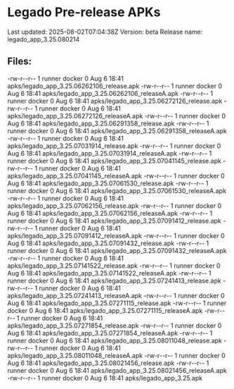 # Legado Pre-release APKs
Last updated: 2025-08-02T07:04:38Z
Version: beta
Release name: legado_app_3.25.080214
## Files:
-rw-r--r-- 1 runner docker 0 Aug  6 18:41 apks/legado_app_3.25.06262106_release.apk
-rw-r--r-- 1 runner docker 0 Aug  6 18:41 apks/legado_app_3.25.06262106_releaseA.apk
-rw-r--r-- 1 runner docker 0 Aug  6 18:41 apks/legado_app_3.25.06272126_release.apk
-rw-r--r-- 1 runner docker 0 Aug  6 18:41 apks/legado_app_3.25.06272126_releaseA.apk
-rw-r--r-- 1 runner docker 0 Aug  6 18:41 apks/legado_app_3.25.06291358_release.apk
-rw-r--r-- 1 runner docker 0 Aug  6 18:41 apks/legado_app_3.25.06291358_releaseA.apk
-rw-r--r-- 1 runner docker 0 Aug  6 18:41 apks/legado_app_3.25.07031914_release.apk
-rw-r--r-- 1 runner docker 0 Aug  6 18:41 apks/legado_app_3.25.07031914_releaseA.apk
-rw-r--r-- 1 runner docker 0 Aug  6 18:41 apks/legado_app_3.25.07041145_release.apk
-rw-r--r-- 1 runner docker 0 Aug  6 18:41 apks/legado_app_3.25.07041145_releaseA.apk
-rw-r--r-- 1 runner docker 0 Aug  6 18:41 apks/legado_app_3.25.07061530_release.apk
-rw-r--r-- 1 runner docker 0 Aug  6 18:41 apks/legado_app_3.25.07061530_releaseA.apk
-rw-r--r-- 1 runner docker 0 Aug  6 18:41 apks/legado_app_3.25.07062156_release.apk
-rw-r--r-- 1 runner docker 0 Aug  6 18:41 apks/legado_app_3.25.07062156_releaseA.apk
-rw-r--r-- 1 runner docker 0 Aug  6 18:41 apks/legado_app_3.25.07091412_release.apk
-rw-r--r-- 1 runner docker 0 Aug  6 18:41 apks/legado_app_3.25.07091412_releaseA.apk
-rw-r--r-- 1 runner docker 0 Aug  6 18:41 apks/legado_app_3.25.07091432_release.apk
-rw-r--r-- 1 runner docker 0 Aug  6 18:41 apks/legado_app_3.25.07091432_releaseA.apk
-rw-r--r-- 1 runner docker 0 Aug  6 18:41 apks/legado_app_3.25.07141522_release.apk
-rw-r--r-- 1 runner docker 0 Aug  6 18:41 apks/legado_app_3.25.07141522_releaseA.apk
-rw-r--r-- 1 runner docker 0 Aug  6 18:41 apks/legado_app_3.25.07241413_release.apk
-rw-r--r-- 1 runner docker 0 Aug  6 18:41 apks/legado_app_3.25.07241413_releaseA.apk
-rw-r--r-- 1 runner docker 0 Aug  6 18:41 apks/legado_app_3.25.07271115_release.apk
-rw-r--r-- 1 runner docker 0 Aug  6 18:41 apks/legado_app_3.25.07271115_releaseA.apk
-rw-r--r-- 1 runner docker 0 Aug  6 18:41 apks/legado_app_3.25.07271854_release.apk
-rw-r--r-- 1 runner docker 0 Aug  6 18:41 apks/legado_app_3.25.07271854_releaseA.apk
-rw-r--r-- 1 runner docker 0 Aug  6 18:41 apks/legado_app_3.25.08011048_release.apk
-rw-r--r-- 1 runner docker 0 Aug  6 18:41 apks/legado_app_3.25.08011048_releaseA.apk
-rw-r--r-- 1 runner docker 0 Aug  6 18:41 apks/legado_app_3.25.08021456_release.apk
-rw-r--r-- 1 runner docker 0 Aug  6 18:41 apks/legado_app_3.25.08021456_releaseA.apk
-rw-r--r-- 1 runner docker 0 Aug  6 18:41 apks/legado_app_3.25.apk

